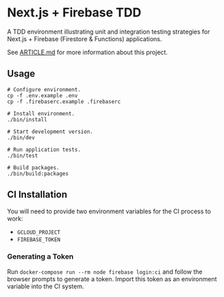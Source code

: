 # Next.js + Firebase TDD

A TDD environment illustrating unit and integration testing strategies for Next.js + Firebase (Firestore & Functions) applications.

See [ARTICLE.md](https://github.com/ellioseven/next-firebase-testing/blob/master/ARTICLE.md) for more information about this project.

## Usage

```
# Configure environment.
cp -f .env.example .env
cp -f .firebaserc.example .firebaserc

# Install environment.
./bin/install

# Start development version.
./bin/dev

# Run application tests.
./bin/test

# Build packages.
./bin/build:packages
```

## CI Installation

You will need to provide two environment variables for the CI process to work:

- `GCLOUD_PROJECT`
- `FIREBASE_TOKEN`

### Generating a Token

Run `docker-compose run --rm node firebase login:ci` and follow the browser prompts to generate a token. Import this token as an environment variable into the CI system.
